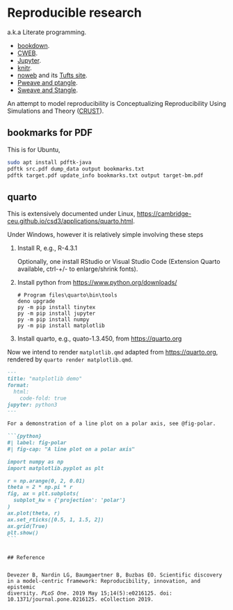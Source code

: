 # Reproducible research

a.k.a Literate programming.

* [bookdown](https://github.com/rstudio/bookdown).
* [CWEB](https://www-cs-faculty.stanford.edu/~knuth/cweb.html).
* [Jupyter](https://jupyter.org/).
* [knitr](https://yihui.org/knitr/).
* [noweb](https://github.com/nrnrnr/noweb) and its [Tufts site](https://www.cs.tufts.edu/~nr/noweb/).
* [Pweave and ptangle](http://mpastell.com/pweave/).
* [Sweave and Stangle](https://www.rdocumentation.org/packages/utils/versions/3.6.0/topics/Sweave).

An attempt to model reproducibility is Conceptualizing Reproducibility Using Simulations and Theory ([CRUST](https://github.com/gnardin/CRUST)).

## bookmarks for PDF

This is for Ubuntu,

```bash
sudo apt install pdftk-java
pdftk src.pdf dump_data output bookmarks.txt
pdftk target.pdf update_info bookmarks.txt output target-bm.pdf
```

## quarto

This is extensively documented under Linux, <https://cambridge-ceu.github.io/csd3/applications/quarto.html>.

Under Windows, however it is relatively simple involving these steps

1. Install R, e.g., R-4.3.1

    Optionally, one install RStudio or Visual Studio Code (Extension Quarto available, ctrl-+/- to enlarge/shrink fonts).

2. Install python from <https://www.python.org/downloads/>

    ```dos
    # Program files\quarto\bin\tools
    deno upgrade
    py -m pip install tinytex
    py -m pip install jupyter
    py -m pip install numpy
    py -m pip install matplotlib
    ```

3. Install quarto, e.g., quato-1.3.450, from <https://quarto.org>

Now we intend to render `matplotlib.qmd` adapted from <https://quarto.org>, rendered by `quarto render matplotlib.qmd`.
<div class="sourceCode" id="cb"><pre class="sourceCode markdown code-with-copy"><code class="sourceCode markdown"><span id="cb-1"><a href="#cb-1" aria-hidden="true" tabindex="-1"></a><span class="co">---</span></span>
<span id="cb-2"><a href="#cb-2" aria-hidden="true" tabindex="-1"></a><span class="an">title:</span><span class="co"> "matplotlib demo"</span></span>
<span id="cb-3"><a href="#cb-3" aria-hidden="true" tabindex="-1"></a><span class="an">format:</span></span>
<span id="cb-4"><a href="#cb-4" aria-hidden="true" tabindex="-1"></a><span class="co">  html:</span></span>
<span id="cb-5"><a href="#cb-5" aria-hidden="true" tabindex="-1"></a><span class="co">    code-fold: true</span></span>
<span id="cb-6"><a href="#cb-6" aria-hidden="true" tabindex="-1"></a><span class="an">jupyter:</span><span class="co"> python3</span></span>
<span id="cb-7"><a href="#cb-7" aria-hidden="true" tabindex="-1"></a><span class="co">---</span></span>
<span id="cb-8"><a href="#cb-8" aria-hidden="true" tabindex="-1"></a></span>
<span id="cb-9"><a href="#cb-9" aria-hidden="true" tabindex="-1"></a>For a demonstration of a line plot on a polar axis, see @fig-polar.</span>
<span id="cb-10"><a href="#cb-10" aria-hidden="true" tabindex="-1"></a></span>
<span id="cb-11"><a href="#cb-11" aria-hidden="true" tabindex="-1"></a><span class="in">```{python}</span></span>
<span id="cb-12"><a href="#cb-12" aria-hidden="true" tabindex="-1"></a><span class="in">#| label: fig-polar</span></span>
<span id="cb-13"><a href="#cb-13" aria-hidden="true" tabindex="-1"></a><span class="in">#| fig-cap: "A line plot on a polar axis"</span></span>
<span id="cb-14"><a href="#cb-14" aria-hidden="true" tabindex="-1"></a></span>
<span id="cb-15"><a href="#cb-15" aria-hidden="true" tabindex="-1"></a><span class="in">import numpy as np</span></span>
<span id="cb-16"><a href="#cb-16" aria-hidden="true" tabindex="-1"></a><span class="in">import matplotlib.pyplot as plt</span></span>
<span id="cb-17"><a href="#cb-17" aria-hidden="true" tabindex="-1"></a></span>
<span id="cb-18"><a href="#cb-18" aria-hidden="true" tabindex="-1"></a><span class="in">r = np.arange(0, 2, 0.01)</span></span>
<span id="cb-19"><a href="#cb-19" aria-hidden="true" tabindex="-1"></a><span class="in">theta = 2 * np.pi * r</span></span>
<span id="cb-20"><a href="#cb-20" aria-hidden="true" tabindex="-1"></a><span class="in">fig, ax = plt.subplots(</span></span>
<span id="cb-21"><a href="#cb-21" aria-hidden="true" tabindex="-1"></a><span class="in">  subplot_kw = {'projection': 'polar'} </span></span>
<span id="cb-22"><a href="#cb-22" aria-hidden="true" tabindex="-1"></a><span class="in">)</span></span>
<span id="cb-23"><a href="#cb-23" aria-hidden="true" tabindex="-1"></a><span class="in">ax.plot(theta, r)</span></span>
<span id="cb-24"><a href="#cb-24" aria-hidden="true" tabindex="-1"></a><span class="in">ax.set_rticks([0.5, 1, 1.5, 2])</span></span>
<span id="cb-25"><a href="#cb-25" aria-hidden="true" tabindex="-1"></a><span class="in">ax.grid(True)</span></span>
<span id="cb-26"><a href="#cb-26" aria-hidden="true" tabindex="-1"></a><span class="in">plt.show()</span></span>
<span id="cb-27"><a href="#cb-27" aria-hidden="true" tabindex="-1"></a><span class="in">```</span></span>
</div>
## Reference

Devezer B, Nardin LG, Baumgaertner B, Buzbas EO. Scientific discovery in a model-centric framework: Reproducibility, innovation, and epistemic diversity. *PLoS One*. 2019 May 15;14(5):e0216125. doi: 10.1371/journal.pone.0216125. eCollection 2019.
